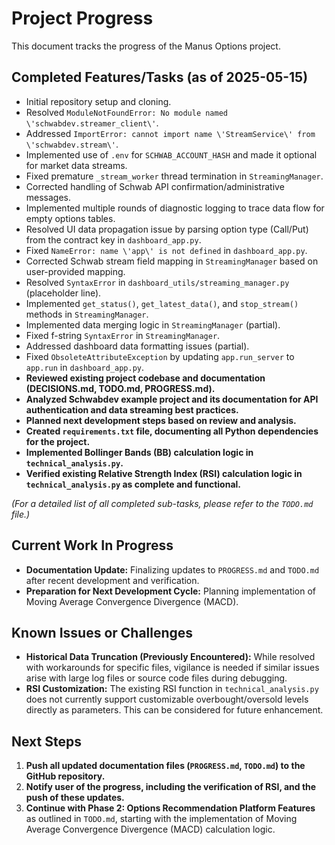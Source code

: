 # Project Progress

This document tracks the progress of the Manus Options project.

## Completed Features/Tasks (as of 2025-05-15)

*   Initial repository setup and cloning.
*   Resolved `ModuleNotFoundError: No module named \'schwabdev.streamer_client\'`.
*   Addressed `ImportError: cannot import name \'StreamService\' from \'schwabdev.stream\'`.
*   Implemented use of `.env` for `SCHWAB_ACCOUNT_HASH` and made it optional for market data streams.
*   Fixed premature `_stream_worker` thread termination in `StreamingManager`.
*   Corrected handling of Schwab API confirmation/administrative messages.
*   Implemented multiple rounds of diagnostic logging to trace data flow for empty options tables.
*   Resolved UI data propagation issue by parsing option type (Call/Put) from the contract key in `dashboard_app.py`.
*   Fixed `NameError: name \'app\' is not defined` in `dashboard_app.py`.
*   Corrected Schwab stream field mapping in `StreamingManager` based on user-provided mapping.
*   Resolved `SyntaxError` in `dashboard_utils/streaming_manager.py` (placeholder line).
*   Implemented `get_status()`, `get_latest_data()`, and `stop_stream()` methods in `StreamingManager`.
*   Implemented data merging logic in `StreamingManager` (partial).
*   Fixed f-string `SyntaxError` in `StreamingManager`.
*   Addressed dashboard data formatting issues (partial).
*   Fixed `ObsoleteAttributeException` by updating `app.run_server` to `app.run` in `dashboard_app.py`.
*   **Reviewed existing project codebase and documentation (DECISIONS.md, TODO.md, PROGRESS.md).**
*   **Analyzed Schwabdev example project and its documentation for API authentication and data streaming best practices.**
*   **Planned next development steps based on review and analysis.**
*   **Created `requirements.txt` file, documenting all Python dependencies for the project.**
*   **Implemented Bollinger Bands (BB) calculation logic in `technical_analysis.py`.**
*   **Verified existing Relative Strength Index (RSI) calculation logic in `technical_analysis.py` as complete and functional.**

*(For a detailed list of all completed sub-tasks, please refer to the `TODO.md` file.)*

## Current Work In Progress

*   **Documentation Update:** Finalizing updates to `PROGRESS.md` and `TODO.md` after recent development and verification.
*   **Preparation for Next Development Cycle:** Planning implementation of Moving Average Convergence Divergence (MACD).

## Known Issues or Challenges

*   **Historical Data Truncation (Previously Encountered):** While resolved with workarounds for specific files, vigilance is needed if similar issues arise with large log files or source code files during debugging.
*   **RSI Customization:** The existing RSI function in `technical_analysis.py` does not currently support customizable overbought/oversold levels directly as parameters. This can be considered for future enhancement.

## Next Steps

1.  **Push all updated documentation files (`PROGRESS.md`, `TODO.md`) to the GitHub repository.**
2.  **Notify user of the progress, including the verification of RSI, and the push of these updates.**
3.  **Continue with Phase 2: Options Recommendation Platform Features** as outlined in `TODO.md`, starting with the implementation of Moving Average Convergence Divergence (MACD) calculation logic.

